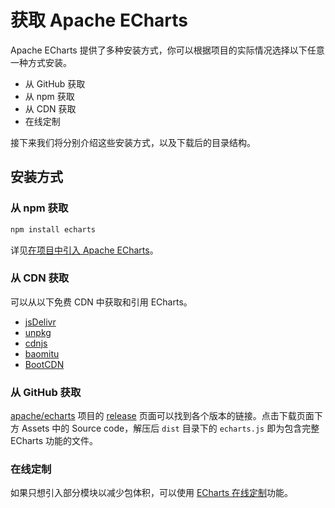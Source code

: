 # 获取 Apache ECharts

Apache ECharts 提供了多种安装方式，你可以根据项目的实际情况选择以下任意一种方式安装。

- 从 GitHub 获取
- 从 npm 获取
- 从 CDN 获取
- 在线定制

接下来我们将分别介绍这些安装方式，以及下载后的目录结构。

## 安装方式

### 从 npm 获取

```sh
npm install echarts
```

详见[在项目中引入 Apache ECharts](${lang}/basics/import)。

### 从 CDN 获取

可以从以下免费 CDN 中获取和引用 ECharts。

- [jsDelivr](https://www.jsdelivr.com/package/npm/echarts)
- [unpkg](https://unpkg.com/browse/echarts/)
- [cdnjs](https://cdnjs.com/libraries/echarts)
- [baomitu](https://cdn.baomitu.com/echarts)
- [BootCDN](https://www.bootcdn.cn/echarts)

### 从 GitHub 获取

[apache/echarts](https://github.com/apache/echarts) 项目的 [release](https://github.com/apache/echarts/releases) 页面可以找到各个版本的链接。点击下载页面下方 Assets 中的 Source code，解压后 `dist` 目录下的 `echarts.js` 即为包含完整 ECharts 功能的文件。

### 在线定制

如果只想引入部分模块以减少包体积，可以使用 [ECharts 在线定制](${mainSitePath}/builder.html)功能。
